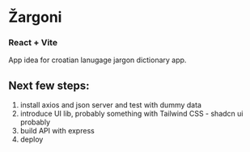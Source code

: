 # Žargoni

### React + Vite

App idea for croatian lanugage jargon dictionary app.

## Next few steps:

1. install axios and json server and test with dummy data
2. introduce UI lib, probably something with Tailwind CSS - shadcn ui probably
3. build API with express
4. deploy
